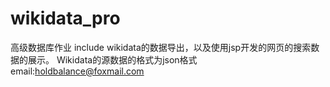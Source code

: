 # wikidata_pro
高级数据库作业
include wikidata的数据导出，以及使用jsp开发的网页的搜索数据的展示。
Wikidata的源数据的格式为json格式
email:holdbalance@foxmail.com


